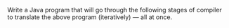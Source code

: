 Write a Java program that will go through the following stages of compiler to translate the
above program (iteratively) — all at once.
